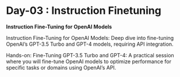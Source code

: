 # Day-03 : Instruction Finetuning

**Instruction Fine-Tuning for OpenAI Models**

Instruction Fine-Tuning for OpenAI Models: Deep dive into fine-tuning OpenAI’s GPT-3.5 Turbo and GPT-4 models, requiring API integration.

Hands-on: Fine-Tuning GPT-3.5 Turbo and GPT-4: A practical session where you will fine-tune OpenAI models to optimize performance for specific tasks or domains using OpenAI’s API.
